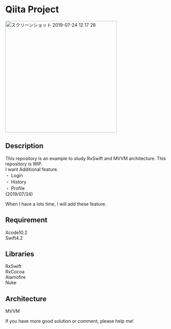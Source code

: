 Qiita Project
====
<img width="348" alt="スクリーンショット 2019-07-24 12 17 28" src="https://user-images.githubusercontent.com/43513915/61762470-0ac4fa80-ae0d-11e9-89e7-c02b417f3678.png">

## Description
This repository is an example to study RxSwift and MVVM architecture.
This repository is WIP.</br>
I want Additional feature. </br>
・ Login </br>
・ History </br>
・ Profile </br>
(2019/07/24)

When I have a lots time, I will add these feature.

## Requirement
Xcode10.2</br>
Swift4.2</br>

## Libraries
RxSwift</br>
RxCocoa</br>
Alamofire</br>
Nuke

## Architecture
MVVM</br>

If you have more good solution or comment, please help me! 
